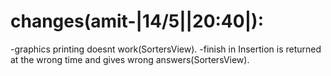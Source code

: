 # changes(amit-|14/5||20:40|):
-graphics printing doesnt work(SortersView).
-finish in Insertion is returned at the wrong time and gives wrong answers(SortersView).
